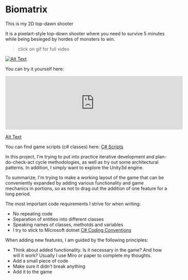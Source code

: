 # Biomatrix
This is my 2D top-dawn shooter

It is a pixelart-style top-down shooter where you need to survive 5 minutes while being besieged by hordes of monsters to win.

> click on gif for full video

[![Alt Text](https://s12.gifyu.com/images/SQuYf.gif)](https://www.youtube.com/watch?v=JXmSUmM66nw)

You can try it yourself here:

<iframe frameborder="0" src="https://itch.io/embed/2153694?linkback=true&amp;dark=true" width="552" height="167"><a href="https://border-nine.itch.io/biomatrix">Biomatrix by border_nine</a></iframe>

[Alt Text](https://itch.io/embed/2153694?bg_color=222222&fg_color=ffffff&link_color=b50014&border_color=363636)

You can find game scripts (c# classes) here: [C# Scripts](https://github.com/Ninellie/2d_game_prototype/tree/main/Assets/Scripts)

In this project, I'm trying to put into practice iterative development and plan-do-check-act cycle methodologies, as well as try out some architectural patterns. In addition, I simply want to explore the Unity3d engine.

To summarize, I'm trying to make a working layout of the game that can be conveniently expanded by adding various functionality and game mechanics in portions, so as not to drag out the addition of one feature for a long period.

The most important code requirements I strive for when writing:
- No repeating code
- Separation of entities into different classes
- Speaking names of classes, methotds and variables
- I try to stick to Microsoft dotnet [C# Coding Conventions](https://learn.microsoft.com/en-us/dotnet/csharp/fundamentals/coding-style/coding-conventions)

When adding new features, I am guided by the following principles:
- Think about added functionality. Is it necessary in the game? And how will it work? Usually I use Miro or paper to complete my thoughts.
- Add a small piece of code
- Make sure it didn't break anything
- Add it to the game